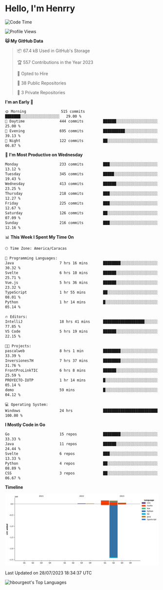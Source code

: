 # Hello, I'm Henrry

<!--START_SECTION:waka-->
![Code Time](http://img.shields.io/badge/Code%20Time-859%20hrs%2055%20mins-blue)

![Profile Views](http://img.shields.io/badge/Profile%20Views-1-blue)

**🐱 My GitHub Data** 

> 📦 67.4 kB Used in GitHub's Storage 
 > 
> 🏆 557 Contributions in the Year 2023
 > 
> 💼 Opted to Hire
 > 
> 📜 38 Public Repositories 
 > 
> 🔑 3 Private Repositories 
 > 
**I'm an Early 🐤** 

```text
🌞 Morning                515 commits         ███████░░░░░░░░░░░░░░░░░░   29.00 % 
🌆 Daytime                444 commits         ██████░░░░░░░░░░░░░░░░░░░   25.00 % 
🌃 Evening                695 commits         ██████████░░░░░░░░░░░░░░░   39.13 % 
🌙 Night                  122 commits         ██░░░░░░░░░░░░░░░░░░░░░░░   06.87 % 
```
📅 **I'm Most Productive on Wednesday** 

```text
Monday                   233 commits         ███░░░░░░░░░░░░░░░░░░░░░░   13.12 % 
Tuesday                  345 commits         █████░░░░░░░░░░░░░░░░░░░░   19.43 % 
Wednesday                413 commits         ██████░░░░░░░░░░░░░░░░░░░   23.25 % 
Thursday                 218 commits         ███░░░░░░░░░░░░░░░░░░░░░░   12.27 % 
Friday                   225 commits         ███░░░░░░░░░░░░░░░░░░░░░░   12.67 % 
Saturday                 126 commits         ██░░░░░░░░░░░░░░░░░░░░░░░   07.09 % 
Sunday                   216 commits         ███░░░░░░░░░░░░░░░░░░░░░░   12.16 % 
```


📊 **This Week I Spent My Time On** 

```text
🕑︎ Time Zone: America/Caracas

💬 Programming Languages: 
Java                     7 hrs 16 mins       ████████░░░░░░░░░░░░░░░░░   30.32 % 
Svelte                   6 hrs 10 mins       ██████░░░░░░░░░░░░░░░░░░░   25.71 % 
Vue.js                   5 hrs 36 mins       ██████░░░░░░░░░░░░░░░░░░░   23.32 % 
TypeScript               1 hr 55 mins        ██░░░░░░░░░░░░░░░░░░░░░░░   08.01 % 
Python                   1 hr 14 mins        █░░░░░░░░░░░░░░░░░░░░░░░░   05.14 % 

🔥 Editors: 
IntelliJ                 18 hrs 41 mins      ███████████████████░░░░░░   77.85 % 
VS Code                  5 hrs 19 mins       ██████░░░░░░░░░░░░░░░░░░░   22.15 % 

🐱‍💻 Projects: 
pascalweb                8 hrs 1 min         ████████░░░░░░░░░░░░░░░░░   33.39 % 
Inversiones7H            7 hrs 37 mins       ████████░░░░░░░░░░░░░░░░░   31.76 % 
FrontProLinkTIC          6 hrs 8 mins        ██████░░░░░░░░░░░░░░░░░░░   25.59 % 
PROYECTO-IUTP            1 hr 14 mins        █░░░░░░░░░░░░░░░░░░░░░░░░   05.14 % 
demo                     59 mins             █░░░░░░░░░░░░░░░░░░░░░░░░   04.12 % 

💻 Operating System: 
Windows                  24 hrs              █████████████████████████   100.00 % 
```

**I Mostly Code in Go** 

```text
Go                       15 repos            ████████░░░░░░░░░░░░░░░░░   33.33 % 
Java                     11 repos            ██████░░░░░░░░░░░░░░░░░░░   24.44 % 
Svelte                   6 repos             ███░░░░░░░░░░░░░░░░░░░░░░   13.33 % 
Python                   4 repos             ██░░░░░░░░░░░░░░░░░░░░░░░   08.89 % 
CSS                      3 repos             ██░░░░░░░░░░░░░░░░░░░░░░░   06.67 % 
```



**Timeline**

![Lines of Code chart](https://raw.githubusercontent.com/hbourgeot/hbourgeot/main/assets/bar_graph.png)


 Last Updated on 28/07/2023 18:34:37 UTC
<!--END_SECTION:waka-->

![hbourgeot's Top Languages](https://github-readme-stats.vercel.app/api/top-langs/?username=hbourgeot&theme=transparent&show_icons=true&hide_border=false&layout=donut&hide=css)
